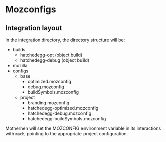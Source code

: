 # Mozconfigs

## Integration layout

In the integration directory, the directory structure will be:

- builds
  - hatchedegg-opt (object build)
  - hatchedegg-debug (object build)
- mozilla
- configs
  - base
    - optimized.mozconfig
    - debug.mozconfig
    - buildSymbols.mozconfig
  - project
    - branding.mozconfig
    - hatchedegg-optimized.mozconfig
    - hatchedegg-debug.mozconfig
    - hatchedegg-buildSymbols.mozconfig

Motherhen will set the MOZCONFIG environment variable in its interactions with `mach`, pointing to the appropriate project configuration.
